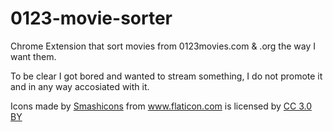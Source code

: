 # 0123-movie-sorter
Chrome Extension that sort movies from 0123movies.com & .org the way I want them.

To be clear I got bored and wanted to stream something, I do not promote it and in any way accosiated with it.

<div>Icons made by <a href="https://www.flaticon.com/authors/smashicons" title="Smashicons">Smashicons</a> from <a href="https://www.flaticon.com/" title="Flaticon">www.flaticon.com</a> is licensed by <a href="http://creativecommons.org/licenses/by/3.0/" title="Creative Commons BY 3.0" target="_blank">CC 3.0 BY</a></div>
